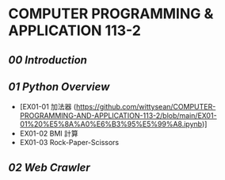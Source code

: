# **COMPUTER PROGRAMMING & APPLICATION 113-2**

## *00 Introduction*

## *01 Python Overview*

- [EX01-01 加法器 (https://github.com/wittysean/COMPUTER-PROGRAMMING-AND-APPLICATION-113-2/blob/main/EX01-01%20%E5%8A%A0%E6%B3%95%E5%99%A8.ipynb)]
- EX01-02 BMI 計算
- EX01-03 Rock-Paper-Scissors

## *02 Web Crawler*


